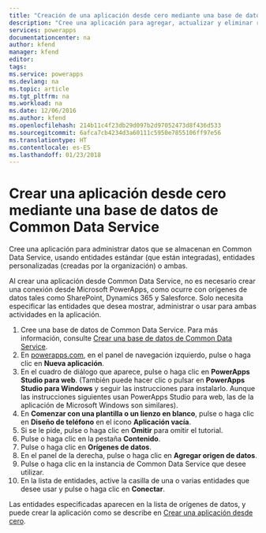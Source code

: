 ```yaml
---
title: "Creación de una aplicación desde cero mediante una base de datos de Common Data Service | Microsoft Docs"
description: "Cree una aplicación para agregar, actualizar y eliminar registros."
services: powerapps
documentationcenter: na
author: kfend
manager: kfend
editor: 
tags: 
ms.service: powerapps
ms.devlang: na
ms.topic: article
ms.tgt_pltfrm: na
ms.workload: na
ms.date: 12/06/2016
ms.author: kfend
ms.openlocfilehash: 214b11c4f23db29d097b2d97052473d8f436d533
ms.sourcegitcommit: 6afca7cb4234d3a60111c5950e7855106ff97e56
ms.translationtype: HT
ms.contentlocale: es-ES
ms.lasthandoff: 01/23/2018
---
```

# <a name="create-an-app-from-scratch-using-a-common-data-service-database"></a>Crear una aplicación desde cero mediante una base de datos de Common Data Service
Cree una aplicación para administrar datos que se almacenan en Common Data Service, usando entidades estándar (que están integradas), entidades personalizadas (creadas por la organización) o ambas.

Al crear una aplicación desde Common Data Service, no es necesario crear una conexión desde Microsoft PowerApps, como ocurre con orígenes de datos tales como SharePoint, Dynamics 365 y Salesforce. Solo necesita especificar las entidades que desea mostrar, administrar o usar para ambas actividades en la aplicación.




1. Cree una base de datos de Common Data Service. Para más información, consulte [Crear una base de datos de Common Data Service](create-database.md).
2. En [powerapps.com](https://web.powerapps.com), en el panel de navegación izquierdo, pulse o haga clic en **Nueva aplicación**.
3. En el cuadro de diálogo que aparece, pulse o haga clic en **PowerApps Studio para web**. (También puede hacer clic o pulsar en **PowerApps Studio para Windows** y seguir las instrucciones para instalarlo. Aunque las instrucciones siguientes usan PowerApps Studio para web, las de la aplicación de Microsoft Windows son similares).
4. En **Comenzar con una plantilla o un lienzo en blanco**, pulse o haga clic en **Diseño de teléfono** en el icono **Aplicación vacía**.
5. Si se le pide, pulse o haga clic en **Omitir** para omitir el tutorial.
6. Pulse o haga clic en la pestaña **Contenido**.
7. Pulse o haga clic en **Orígenes de datos**.
8. En el panel de la derecha, pulse o haga clic en **Agregar origen de datos**.
9. Pulse o haga clic en la instancia de Common Data Service que desee utilizar.
10. En la lista de entidades, active la casilla de una o varias entidades que desee usar y pulse o haga clic en **Conectar**.

Las entidades especificadas aparecen en la lista de orígenes de datos, y puede crear la aplicación como se describe en [Crear una aplicación desde cero](get-started-create-from-blank.md).

